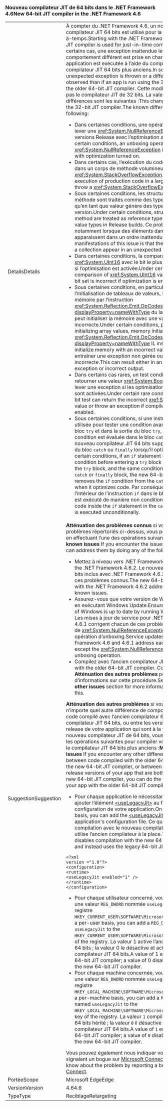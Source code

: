### <a name="new-64-bit-jit-compiler-in-the-net-framework-46"></a><span data-ttu-id="9af2e-101">Nouveau compilateur JIT de 64 bits dans le .NET Framework 4.6</span><span class="sxs-lookup"><span data-stu-id="9af2e-101">New 64-bit JIT compiler in the .NET Framework 4.6</span></span>

|   |   |
|---|---|
|<span data-ttu-id="9af2e-102">Détails</span><span class="sxs-lookup"><span data-stu-id="9af2e-102">Details</span></span>|<span data-ttu-id="9af2e-103">À compter du .NET Framework 4.6, un nouveau compilateur JIT 64 bits est utilisé pour la compilation juste-à-temps.</span><span class="sxs-lookup"><span data-stu-id="9af2e-103">Starting with the .NET Framework 4.6, a new 64-bit JIT compiler is used for just-in-time compilation.</span></span> <span data-ttu-id="9af2e-104">Dans certains cas, une exception inattendue levée ou un comportement différent est prise en charge que si une application est exécutée à l’aide du compilateur 32 bits ou le compilateur JIT 64 bits plus anciens.</span><span class="sxs-lookup"><span data-stu-id="9af2e-104">In some cases, an unexpected exception is thrown or a different behavior is observed than if an app is run using the 32-bit compiler or the older 64-bit JIT compiler.</span></span> <span data-ttu-id="9af2e-105">Cette modification n’affecte pas le compilateur JIT de 32 bits. La valeur connue différences sont les suivantes :</span><span class="sxs-lookup"><span data-stu-id="9af2e-105">This change does not affect the 32-bit JIT compiler.The known differences include the following:</span></span><ul><li><span data-ttu-id="9af2e-106">Dans certaines conditions, une opération d’unboxing peut lever une <xref:System.NullReferenceException> dans les versions Release avec l’optimisation activée.</span><span class="sxs-lookup"><span data-stu-id="9af2e-106">Under certain conditions, an unboxing operation may throw a <xref:System.NullReferenceException> in Release builds with optimization turned on.</span></span></li><li><span data-ttu-id="9af2e-107">Dans certains cas, l’exécution du code de production dans un corps de méthode volumineux peut lever une <xref:System.StackOverflowException>.</span><span class="sxs-lookup"><span data-stu-id="9af2e-107">In some cases, execution of production code in a large method body may throw a <xref:System.StackOverflowException>.</span></span></li><li><span data-ttu-id="9af2e-108">Sous certaines conditions, les structures passés à une méthode sont traités comme des types référence plutôt qu’en tant que valeur génère des types dans la version.</span><span class="sxs-lookup"><span data-stu-id="9af2e-108">Under certain conditions, structures passed to a method are treated as reference types rather than as value types in Release builds.</span></span> <span data-ttu-id="9af2e-109">Ce problème se manifeste notamment lorsque des éléments dans une collection apparaissent dans un ordre inattendu.</span><span class="sxs-lookup"><span data-stu-id="9af2e-109">One of the manifestations of this issue is that the individual items in a collection appear in an unexpected order.</span></span></li><li><span data-ttu-id="9af2e-110">Dans certaines conditions, la comparaison de valeurs <xref:System.UInt16> avec le bit le plus élevé est incorrecte si l’optimisation est activée.</span><span class="sxs-lookup"><span data-stu-id="9af2e-110">Under certain conditions, the comparison of <xref:System.UInt16> values with their high bit set is incorrect if optimization is enabled.</span></span></li><li><span data-ttu-id="9af2e-111">Sous certaines conditions, en particulier lors de l’initialisation de tableaux de valeurs, l’initialisation de la mémoire par l’instruction <xref:System.Reflection.Emit.OpCodes.Initblk?displayProperty=nameWithType> du langage intermédiaire peut initialiser la mémoire avec une valeur incorrecte.</span><span class="sxs-lookup"><span data-stu-id="9af2e-111">Under certain conditions, particularly when initializing array values, memory initialization by the <xref:System.Reflection.Emit.OpCodes.Initblk?displayProperty=nameWithType> IL instruction may initialize memory with an incorrect value.</span></span> <span data-ttu-id="9af2e-112">Cela peut entraîner une exception non gérée ou une sortie incorrecte.</span><span class="sxs-lookup"><span data-stu-id="9af2e-112">This can result either in an unhandled exception or incorrect output.</span></span></li><li><span data-ttu-id="9af2e-113">Dans certains cas rares, un test conditionnel binaire peut retourner une valeur <xref:System.Boolean> incorrecte ou lever une exception si les optimisations du compilateur sont activées.</span><span class="sxs-lookup"><span data-stu-id="9af2e-113">Under certain rare conditions, a conditional bit test can return the incorrect <xref:System.Boolean> value or throw an exception if compiler optimizations are enabled.</span></span></li><li><span data-ttu-id="9af2e-114">Sous certaines conditions, si une instruction <code>if</code> est utilisée pour tester une condition avant d’entrer dans un bloc <code>try</code> et dans la sortie du bloc <code>try</code>, et que la même condition est évaluée dans le bloc <code>catch</code> ou <code>finally</code>, le nouveau compilateur JIT 64 bits supprime la condition <code>if</code> du bloc <code>catch</code> ou <code>finally</code> lorsqu’il optimise le code.</span><span class="sxs-lookup"><span data-stu-id="9af2e-114">Under certain conditions, if an <code>if</code> statement is used to test for a condition before entering  a <code>try</code> block and in the exit from the <code>try</code> block, and the same condition is evaluated in the <code>catch</code> or <code>finally</code> block, the new 64-bit JIT compiler removes the <code>if</code> condition from the <code>catch</code> or <code>finally</code> block when it optimizes code.</span></span> <span data-ttu-id="9af2e-115">Par conséquent, le code à l’intérieur de l’instruction <code>if</code> dans le bloc <code>catch</code> ou <code>finally</code> est exécuté de manière non conditionnelle.</span><span class="sxs-lookup"><span data-stu-id="9af2e-115">As a result, code inside the <code>if</code> statement in the <code>catch</code> or <code>finally</code> block is executed unconditionally.</span></span></li></ul>|
|<span data-ttu-id="9af2e-116">Suggestion</span><span class="sxs-lookup"><span data-stu-id="9af2e-116">Suggestion</span></span>|<span data-ttu-id="9af2e-117"><strong>Atténuation des problèmes connus</strong> si vous rencontrez les problèmes répertoriés ci-dessus, vous pouvez les résoudre en effectuant l’une des opérations suivantes :</span><span class="sxs-lookup"><span data-stu-id="9af2e-117"><strong>Mitigation of known issues</strong> If you encounter the issues listed above, you can address them by doing any of the following:</span></span><ul><li><span data-ttu-id="9af2e-118">Mettez à niveau vers .NET Framework 4.6.2.</span><span class="sxs-lookup"><span data-stu-id="9af2e-118">Upgrade to the .NET Framework 4.6.2.</span></span> <span data-ttu-id="9af2e-119">Le nouveau compilateur 64 bits inclus avec .NET Framework 4.6.2 résout chacun de ces problèmes connus.</span><span class="sxs-lookup"><span data-stu-id="9af2e-119">The new 64-bit compiler included with the .NET Framework 4.6.2 addresses each of these known issues.</span></span></li><li><span data-ttu-id="9af2e-120">Assurez-vous que votre version de Windows est à jour en exécutant Windows Update.</span><span class="sxs-lookup"><span data-stu-id="9af2e-120">Ensure that your version of Windows is up to date by running Windows Update.</span></span> <span data-ttu-id="9af2e-121">Les mises à jour de service pour .NET Framework 4.6 et 4.6.1 corrigent chacun de ces problèmes, à l’exception de <xref:System.NullReferenceException> dans une opération d’unboxing.</span><span class="sxs-lookup"><span data-stu-id="9af2e-121">Service updates to the .NET Framework 4.6 and 4.6.1 address each of these issues except the <xref:System.NullReferenceException> in an unboxing operation.</span></span></li><li><span data-ttu-id="9af2e-122">Compilez avec l’ancien compilateur JIT 64 bits.</span><span class="sxs-lookup"><span data-stu-id="9af2e-122">Compile with the older 64-bit JIT compiler.</span></span> <span data-ttu-id="9af2e-123">Consultez la section <strong>Atténuation des autres problèmes</strong> pour plus d’informations sur cette procédure.</span><span class="sxs-lookup"><span data-stu-id="9af2e-123">See the <strong>Mitigation of other issues</strong> section for more information on how to do this.</span></span></li></ul><span data-ttu-id="9af2e-124"><strong>Atténuation des autres problèmes</strong> si vous rencontrez n’importe quel autre différence de comportement entre le code compilé avec l’ancien compilateur 64 bits et le nouveau compilateur JIT 64 bits, ou entre les versions debug et release de votre application qui sont à la fois compilé avec le nouveau compilateur JIT de 64 bits, vous pouvez effectuer les opérations suivantes pour compiler votre application avec le compilateur JIT 64 bits plus anciens :</span><span class="sxs-lookup"><span data-stu-id="9af2e-124"><strong>Mitigation of other issues</strong> If you encounter any other difference in behavior between code compiled with the older 64-bit compiler and the new 64-bit JIT compiler, or between the debug and release versions of your app that are both compiled with the new 64-bit JIT compiler, you can do the following to compile your app with the older 64-bit JIT compiler:</span></span><ul><li><span data-ttu-id="9af2e-125">Pour chaque application le nécessitant, vous pouvez ajouter l’élément [ \<useLegacyJit>](~/docs/framework/configure-apps/file-schema/runtime/uselegacyjit-element.md) au fichier de configuration de votre application.</span><span class="sxs-lookup"><span data-stu-id="9af2e-125">On a per-application basis, you can add the [\<useLegacyJit>](~/docs/framework/configure-apps/file-schema/runtime/uselegacyjit-element.md) element to your application's configuration file.</span></span> <span data-ttu-id="9af2e-126">Ce qui suit désactive la compilation avec le nouveau compilateur JIT 64 bits et utilise l’ancien compilateur à la place.</span><span class="sxs-lookup"><span data-stu-id="9af2e-126">The following disables compilation with the new 64-bit JIT compiler and instead uses the legacy 64-bit JIT compiler.</span></span></li></ul><pre><code class="language-xml">&lt;?xml version =&quot;1.0&quot;?&gt;&#13;&#10;&lt;configuration&gt;&#13;&#10;&lt;runtime&gt;&#13;&#10;&lt;useLegacyJit enabled=&quot;1&quot; /&gt;&#13;&#10;&lt;/runtime&gt;&#13;&#10;&lt;/configuration&gt;&#13;&#10;</code></pre><ul><li><span data-ttu-id="9af2e-127">Pour chaque utilisateur concerné, vous pouvez ajouter une valeur <code>REG_DWORD</code> nommée <code>useLegacyJit</code> à la clé de registre <code>HKEY_CURRENT_USER\SOFTWARE\Microsoft\.NETFramework</code>.</span><span class="sxs-lookup"><span data-stu-id="9af2e-127">On a per-user basis, you can add a <code>REG_DWORD</code> value named <code>useLegacyJit</code> to the <code>HKEY_CURRENT_USER\SOFTWARE\Microsoft\.NETFramework</code> key of the registry.</span></span> <span data-ttu-id="9af2e-128">La valeur 1 active l’ancien compilateur JIT 64 bits ; la valeur 0 le désactive et active le nouveau compilateur JIT 64 bits.</span><span class="sxs-lookup"><span data-stu-id="9af2e-128">A value of 1 enables the legacy 64-bit JIT compiler; a value of 0 disables it and enables the new 64-bit JIT compiler.</span></span></li><li><span data-ttu-id="9af2e-129">Pour chaque machine concernée, vous pouvez ajouter une valeur <code>REG_DWORD</code> nommée <code>useLegacyJit</code> à la clé de registre <code>HKEY_LOCAL_MACHINE\SOFTWARE\Microsoft\.NETFramework</code>.</span><span class="sxs-lookup"><span data-stu-id="9af2e-129">On a per-machine basis, you can add a <code>REG_DWORD</code> value named <code>useLegacyJit</code> to the <code>HKEY_LOCAL_MACHINE\SOFTWARE\Microsoft\.NETFramework</code> key of the registry.</span></span> <span data-ttu-id="9af2e-130">La valeur <code>1</code> compilateur JIT d’Active 64 bits hérité ; la valeur <code>0</code> il désactive et le nouveau compilateur JIT 64 bits.</span><span class="sxs-lookup"><span data-stu-id="9af2e-130">A value of <code>1</code> enables the legacy 64-bit JIT compiler; a value of <code>0</code> disables it and enables the new 64-bit JIT compiler.</span></span></li></ul><span data-ttu-id="9af2e-131">Vous pouvez également nous indiquer votre problème en signalant un bogue sur [Microsoft Connect](https://connect.microsoft.com/VisualStudio).</span><span class="sxs-lookup"><span data-stu-id="9af2e-131">You can also let us know about the problem by reporting a bug on [Microsoft Connect](https://connect.microsoft.com/VisualStudio).</span></span>|
|<span data-ttu-id="9af2e-132">Portée</span><span class="sxs-lookup"><span data-stu-id="9af2e-132">Scope</span></span>|<span data-ttu-id="9af2e-133">Microsoft Edge</span><span class="sxs-lookup"><span data-stu-id="9af2e-133">Edge</span></span>|
|<span data-ttu-id="9af2e-134">Version</span><span class="sxs-lookup"><span data-stu-id="9af2e-134">Version</span></span>|<span data-ttu-id="9af2e-135">4.6</span><span class="sxs-lookup"><span data-stu-id="9af2e-135">4.6</span></span>|
|<span data-ttu-id="9af2e-136">Type</span><span class="sxs-lookup"><span data-stu-id="9af2e-136">Type</span></span>|<span data-ttu-id="9af2e-137">Reciblage</span><span class="sxs-lookup"><span data-stu-id="9af2e-137">Retargeting</span></span>|

